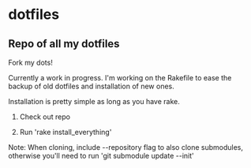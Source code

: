 # dotfiles

## Repo of all my dotfiles

Fork my dots!

Currently a work in progress. I'm working on the Rakefile to ease the backup of old dotfiles and installation of new ones.

Installation is pretty simple as long as you have rake.

1) Check out repo

2) Run 'rake install_everything'

Note: When cloning, include --repository flag to also clone submodules, otherwise you'll need to run 'git submodule update --init'
